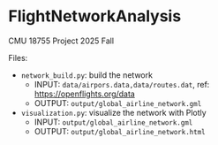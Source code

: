 # FlightNetworkAnalysis
CMU 18755 Project 2025 Fall

Files:

+ ```network_build.py```: build the network
    + INPUT: ```data/airpors.data,data/routes.dat```, ref: https://openflights.org/data
    + OUTPUT: ```output/global_airline_network.gml```
+ ```visualization.py```: visualize the network with Plotly
    + INPUT: ```output/global_airline_network.gml```
    + OUTPUT: ```output/global_airline_network.html```